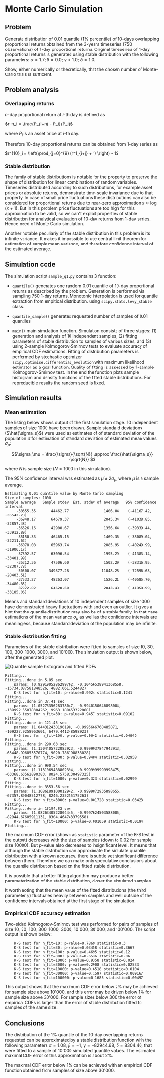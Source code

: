 Monte Carlo Simulation
========================

Problem
------------------------

Generate  distribution  of  0.01  quantile  (1%  percentile)  of  10-days
overlapping proportional returns  obtained  from  the 3-years  timeseries 
(750  observations)  of 1-day proportional returns.  Original  timeseries 
of 1-day proportional returns is generated  using  stable  distribution  with  the
following  parameters: $\alpha  =  1.7$;  $\beta  = 0.0$;  $\gamma = 1.0$; $\delta = 1.0$.

Show,  either  numerically  or  theoretically,  that the  chosen  number  of 
Monte-Carlo trials is sufficient.

Problem analysis
------------------------

### Overlapping returns


$n$-day proportional return at $i$-th day is defined as

$r^n_i = \frac{P_{i+n} - P_i}{P_i}$

where $P_i$ is an asset price at $i$-th day.

Therefore 10-day proportional returns can be obtained from 1-day series as

$r^{10}_i = \left(\prod_{j=0}^{9} (r^1_{i+j} + 1) \right) - 1$

### Stable distribution

The family of stable distributions is notable for the property to preserve 
the shape of distribution for linear combinations of random variables.
Timeseries distributed according to such distributions, for example asset prices
or absolute returns, demonstrate time-scale invariance due to that property.
In case of small price fluctuations these distributions can also be considered for
proportional returns due to near-zero approximation $x \approx \log(x+1)$.
But in this problem price fluctuations are too high for this approximation to be valid,
so we can't exploit properties of stable distribution for analytical evaluation
of 10-day returns from 1-day series. Hence need of Monte Carlo simulation.

Another notable peculiariy of the stable distribution in this problem is its infinite variance. 
It makes it impossible to use central limit theorem for estimation of sample mean variance, and
therefore confidence interval of the estimated average. 


Simulation code
------------------------

The simulation script `sample_q1.py` contains 3 function:

*  `quantile()` generates one random 0.01 quantile of 10-day proportional returns as described
	by the problem. Generation is performed via sampling 750 1-day returns. Monotonic 
	interpolation is used for quantile extraction from empitical distribution.
    using `scipy.stats.levy_stable` class.

*  `quantile_sample()` generates requested number of samples of 0.01 quantiles

*  `main()` main simulation function. Simulation consists of three stages: (1) generation and analysis 
    of 10 independent samples, (2) fitting parameters of stable distribution to
    samples of various sizes, and (3) using 2-sample Kolmogorov-Smirnov tests to evaluate
    accuracy of empirical CDF estimations.
    Fitting of distribution parameters is performed by stochastic
    optimizer `scipy.optimise.differential_evolution` with maximum likelihood estimator 
    as a goal function. Quality of fitting is assessed by 1-sample Kolmogorov-Smirnov test.
    In the end the function plots sample histogram and density functions of 
    the fitted stable distributions. For reproducible results the random seed is fixed.

Simulation results
----------------------

### Mean estimation

The listing below shows output of the first simulation stage. 
10 independent samples of size 1000 have been drawn.
Sample standard deviations ($\hat{\sigma_s}$) were used as estimates of
of standard deviation of the population $\sigma$ for estimation of standard deviation of 
estimated mean values $\sigma_\mu$:

$$\sigma_\mu = \frac{\sigma}{\sqrt{N}} \approx \frac{\hat{\sigma_s}}{\sqrt{N}} $$

where $N$ is sample size ($N=1000$ in this simulation). 

The 95% confidence interval was estimated as $\hat{\mu} \pm 2\sigma_\mu$, where $\hat{\mu}$ 
is a sample average.

```
Estimating 0.01 quantile value by Monte Carlo sampling
Size of samples: 1000                       
Sample average   Sample stdev  Est. stdev of average   95% confidence interval          
     -38355.35       44462.77                1406.04    (-41167.42, -35543.28)
     -36948.17       64679.37                2045.34    (-41038.85, -32857.48)
     -36626.16       42900.67                1356.64    (-39339.44, -33912.89)
     -35150.33       46465.15                1469.36    (-38089.04, -32211.62)
     -36078.08       65963.74                2085.96    (-40249.99, -31906.17)
     -37392.57       63096.54                1995.29    (-41383.14, -33401.99)
     -35312.36       47506.60                1502.29    (-38316.95, -32307.78)
     -50500.07      349377.28               11048.28    (-72596.63, -28403.51) 
     -37533.27       48263.07                1526.21    (-40585.70, -34480.85)
     -37272.02       64620.60                2043.48    (-41358.99, -33185.06)
```

Means and standard deviations of 10 independent samples of size 1000 have 
demonstrated heavy fluctuations with and even an outlier.
It gives a hint that the quantile distribution may also be of a stable family.
In that case estimations of the mean variance $\sigma_\mu$ as well as the confidence
intervals are meaningless, because standard deviation of the population may be infinite.

### Stable distribution fitting

Parameters of the stable distribution were fitted to samples of size 
10, 30, 100, 300, 1000, 3000, and 10'000.
The simulation output is shown below, after the generated plot. 

![Quantile sample histogram and fitted PDFs](hist_fit.svg) 


```
Fitting...
Fitting...done in 5.85 sec
    params: (0.9291905286299762, -0.10456538941368568, -15734.087581848526, 4882.0617524482)
    K-S test for n_fit=10: p-value=0.9924 statistic=0.1241
Fitting...
Fitting...done in 37.41 sec
    params: (1.0527335628378047, -0.9940350646898084, -139992.55078304262, 9963.188653322068)
    K-S test for n_fit=30: p-value=0.9457 statistic=0.09102
Fitting...
Fitting...done in 121.45 sec
    params: (1.044312438190198, -0.9995666768485871, -109227.9258963601, 6479.441248598923)
    K-S test for n_fit=100: p-value=0.9642 statistic=0.04843
Fitting...
Fitting...done in 290.63 sec
    params: (1.1304405722083923, -0.9999937847943913, -63448.996853570774, 9020.786198833028)
    K-S test for n_fit=300: p-value=0.9484 statistic=0.02958
Fitting...
Fitting...done in 990.54 sec
    params: (1.1131069488802394, -0.9999999999998475, -63368.63562890383, 8024.5758130497325)
    K-S test for n_fit=1000: p-value=0.323 statistic=0.02999
Fitting...
Fitting...done in 3353.56 sec
    params: (1.1086189100012942, -0.9999872935898656, -67357.89048512778, 8246.235255175263)
    K-S test for n_fit=3000: p-value=0.001728 statistic=0.03423
Fitting...
Fitting...done in 13184.82 sec
    params: (1.0826340522804445, -0.9997624503588005, -82944.67605911131, 8304.464743379558)
    K-S test for n_fit=10000: p-value=0.001059 statistic=0.0194
Plotting...
```

The maximum CDF error (shown as `statistic` parameter of the K-S test in the output) 
decreases with the size of samples (down to 0.02 for sample size 10000).
But $p$-value also decreases to insignificant level.
It means that  although the stable distribution can approximate the simulate quantile
distribution with a known accuracy, there is subtle yet significant difference between
them. Therefore we can make only speculative conclusions about the quantile distribution
 based on the fitted stable distribution. 

It is possible that a better fitting algorithm may produce a better parameterization
of the stable distribution, closer the simulated samples.

It worth noting that the mean value of the fitted distributions 
(the third parameter $\gamma$) fluctuates heavily between samples and well outside of 
the confidence intervals obtained at the first stage of the simulation.

### Empirical CDF accuracy estimation

Two-sided Kolmogorov-Smirnov test was performed for pairs of samples 
of size 10, 20, 100, 300, 1000, 3000, 10'000, 30'000, and 100'000.
The script output is shown below:

```
    K-S test for n_fit=10: p-value=0.7869 statistic=0.3
    K-S test for n_fit=30: p-value=0.03458 statistic=0.3667                                
    K-S test for n_fit=100: p-value=0.4695 statistic=0.12    
    K-S test for n_fit=300: p-value=0.6536 statistic=0.06
    K-S test for n_fit=1000: p-value=0.9358 statistic=0.024
    K-S test for n_fit=3000: p-value=0.2908 statistic=0.02533
    K-S test for n_fit=10000: p-value=0.6518 statistic=0.0104
    K-S test for n_fit=30000: p-value=0.1597 statistic=0.009167
    K-S test for n_fit=100000: p-value=0.1685 statistic=0.00497
```

This output shows that the maximum CDF error below 2% may be achieved for
sample size above 10'000, and this error may be driven below 1% for 
sample size above 30'000. For sample sizes below 300 the error of
empirical CDFs is larger than the error of stable distribution fitted 
to samples of the same size.


Conclusions
---------------

The distribution of the 1% quantile of the 10-day overlapping returns requested 
can be approximated by a stable distribution function with the following 
parameters $\alpha = 1.08$, $\beta = -1$, $\gamma = -82944.68$, $\delta = 8304.46$, 
that were fitted to a sample of 10'000 simulated quantile values. The estimated 
maximal CDF error of this approximation is about 2%. 

The maximal CDF error below 1% can be achieved with an empirical CDF function
obtained from samples of size above 30'000.



